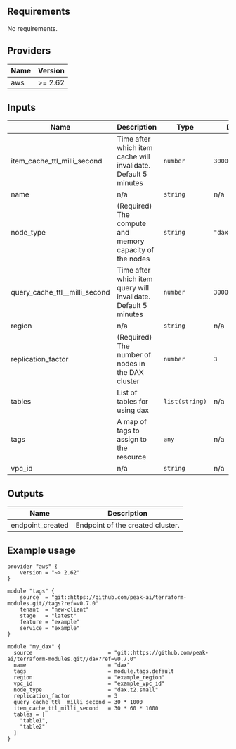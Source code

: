 ## Requirements

No requirements.

## Providers

| Name | Version |
|------|---------|
| aws | >= 2.62 |

## Inputs

| Name | Description | Type | Default | Required |
|------|-------------|------|---------|:--------:|
| item\_cache\_ttl\_milli\_second | Time after which item cache will invalidate. Default 5 minutes | `number` | `300000` | no |
| name | n/a | `string` | n/a | yes |
| node\_type | (Required) The compute and memory capacity of the nodes | `string` | `"dax.t2.small"` | no |
| query\_cache\_ttl\_\_milli\_second | Time after which item query will invalidate. Default 5 minutes | `number` | `300000` | no |
| region | n/a | `string` | n/a | yes |
| replication\_factor | (Required) The number of nodes in the DAX cluster | `number` | `3` | no |
| tables | List of tables for using dax | `list(string)` | n/a | yes |
| tags | A map of tags to assign to the resource | `any` | n/a | yes |
| vpc\_id | n/a | `string` | n/a | yes |

## Outputs

| Name | Description |
|------|-------------|
| endpoint\_created | Endpoint of the created cluster. |

## Example usage

```hcl
provider "aws" {
    version = "~> 2.62"
}

module "tags" {
    source  = "git::https://github.com/peak-ai/terraform-modules.git//tags?ref=v0.7.0"
    tenant  = "new-client"
    stage   = "latest"
    feature = "example"
    service = "example"
}

module "my_dax" {
  source                        = "git::https://github.com/peak-ai/terraform-modules.git//dax?ref=v0.7.0"
  name                          = "dax"
  tags                          = module.tags.default
  region                        = "example_region"
  vpc_id                        = "example_vpc_id"
  node_type                     = "dax.t2.small"
  replication_factor            = 3
  query_cache_ttl__milli_second = 30 * 1000
  item_cache_ttl_milli_second   = 30 * 60 * 1000
  tables = [
    "table1",
    "table2"
  ]
}
```
